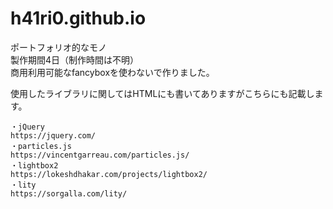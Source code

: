 # h41ri0.github.io
ポートフォリオ的なモノ  
製作期間4日（制作時間は不明）  
商用利用可能なfancyboxを使わないで作りました。  

使用したライブラリに関してはHTMLにも書いてありますがこちらにも記載します。  
```
・jQuery
https://jquery.com/
・particles.js
https://vincentgarreau.com/particles.js/
・lightbox2
https://lokeshdhakar.com/projects/lightbox2/
・lity
https://sorgalla.com/lity/
```
